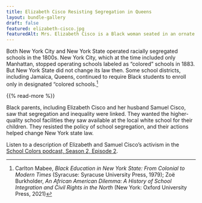 ```yaml
---
title: Elizabeth Cisco Resisting Segregation in Queens
layout: bundle-gallery
draft: false
featured: elizabeth-cisco.jpg
featuredAlt: Mrs. Elizabeth Cisco is a Black woman seated in an ornate chair and wearing a formal full-length dress
---
```


Both New York City and New York State operated racially segregated schools in the 1800s. New York City, which at the time included only Manhattan, stopped operating schools labeled as “colored” schools in 1883. But New York State did not change its law then. Some school districts, including Jamaica, Queens, continued to require Black students to enroll only in designated “colored schools.[^1]

{{% read-more %}}

Black parents, including Elizabeth Cisco and her husband Samuel Cisco, saw that segregation and inequality were linked. They wanted the higher-quality school facilities they saw available at the local white school for their children. They resisted the policy of school segregation, and their actions helped change New York state law.  

Listen to a description of Elizabeth and Samuel Cisco’s activism in the [School Colors podcast, Season 2, Episode 2](https://www.npr.org/transcripts/1097873098).

[^1]: Carlton Mabee, *Black Education in New York State: From Colonial to Modern Times* (Syracuse: Syracuse University Press, 1979); Zoë Burkholder, *An African American Dilemma: A History of School Integration and Civil Rights in the North* (New York: Oxford University Press, 2021)

